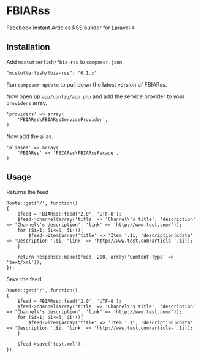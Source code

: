 # FBIARss

Facebook Instant Articles RSS builder for Laravel 4


## Installation

Add `mcstutterfish/fbia-rss` to `composer.json`.

    "mcstutterfish/fbia-rss": "0.1.x"
    
Run `composer update` to pull down the latest version of FBIARss.

Now open up `app/config/app.php` and add the service provider to your `providers` array.

    'providers' => array(
        'FBIARss\FBIARssServiceProvider',
    )

Now add the alias.

    'aliases' => array(
        'FBIARss' => 'FBIARss\FBIARssFacade',
    )


## Usage

Returns the feed

	Route::get('/', function()
	{
		$feed = FBIARss::feed('2.0', 'UTF-8');
		$feed->channel(array('title' => 'Channel\'s title', 'description' => 'Channel\'s description', 'link' => 'http://www.test.com/'));
		for ($i=1; $i<=5; $i++){
			$feed->item(array('title' => 'Item '.$i, 'description|cdata' => 'Description '.$i, 'link' => 'http://www.test.com/article-'.$i));
		}

		return Response::make($feed, 200, array('Content-Type' => 'text/xml'));
	});

Save the feed

	Route::get('/', function()
	{
		$feed = FBIARss::feed('2.0', 'UTF-8');
		$feed->channel(array('title' => 'Channel\'s title', 'description' => 'Channel\'s description', 'link' => 'http://www.test.com/'));
		for ($i=1; $i<=5; $i++){
			$feed->item(array('title' => 'Item '.$i, 'description|cdata' => 'Description '.$i, 'link' => 'http://www.test.com/article-'.$i));
		}

		$feed->save('test.xml');
	});
